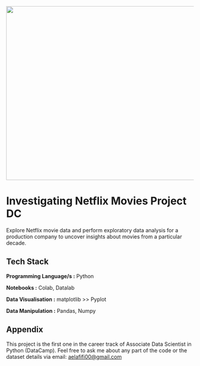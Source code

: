  <div style="text-align: center;">
   <img src="https://miro.medium.com/v2/resize:fit:2000/0*ohoJM_4muwfaHIA9" width="600" height="466">

</div>


# Investigating Netflix Movies Project DC


Explore Netflix movie data and perform exploratory data analysis for a production company to uncover insights about movies from a particular decade.



## Tech Stack

**Programming Language/s :** Python

**Notebooks :** Colab, Datalab

**Data Visualisation :** matplotlib >> Pyplot

**Data Manipulation :** Pandas, Numpy


## Appendix
This project is the first one in the career track of Associate Data Scientist in Python (DataCamp).
Feel free to ask me about any part of the code or the dataset details via email: aelafifi00@gmail.com
